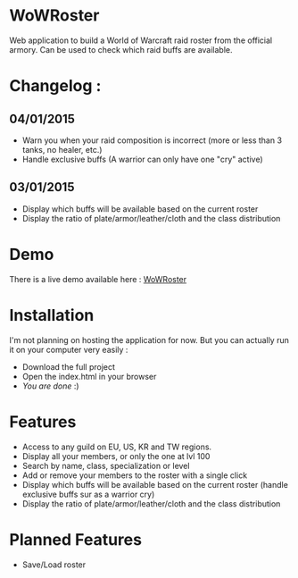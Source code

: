 WoWRoster
=========
Web application to build a World of Warcraft raid roster from the official armory. Can be used to check which raid buffs are available.

# Changelog :
## 04/01/2015
* Warn you when your raid composition is incorrect (more or less than 3 tanks, no healer, etc.)
* Handle exclusive buffs (A warrior can only have one "cry" active)

## 03/01/2015
* Display which buffs will be available based on the current roster
* Display the ratio of plate/armor/leather/cloth and the class distribution

# Demo
There is a live demo available here : [WoWRoster](http://ks305642.kimsufi.com/kyne/WoWRoster/)

# Installation
I'm not planning on hosting the application for now. But you can actually run it on your computer very easily :
* Download the full project
* Open the index.html in your browser
* *You are done* :)

# Features
* Access to any guild on EU, US, KR and TW regions. 
* Display all your members, or only the one at lvl 100
* Search by name, class, specialization or level
* Add or remove your members to the roster with a single click
* Display which buffs will be available based on the current roster (handle exclusive buffs sur as a warrior cry)
* Display the ratio of plate/armor/leather/cloth and the class distribution

# Planned Features
* Save/Load roster
